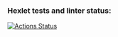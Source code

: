 ### Hexlet tests and linter status:
[![Actions Status](https://github.com/daniyal002/frontend-project-44/actions/workflows/hexlet-check.yml/badge.svg)](https://github.com/daniyal002/frontend-project-44/actions)